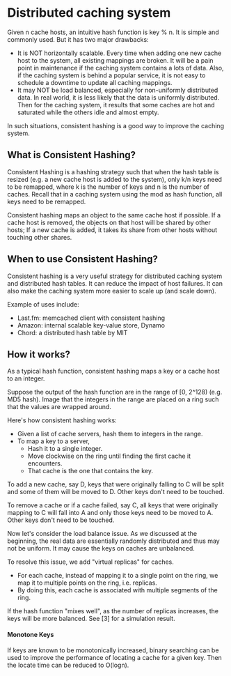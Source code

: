 # Distributed caching system

Given n cache hosts, an intuitive hash function is key % n. It is simple and commonly used. But it has two major drawbacks:&#x20;

* It is NOT horizontally scalable. Every time when adding one new cache host to the system, all existing mappings are broken. It will be a pain point in maintenance if the caching system contains a lots of data. Also, if the caching system is behind a popular service, it is not easy to schedule a downtime to update all caching mappings.
* It may NOT be load balanced, especially for non-uniformly distributed data. In real world, it is less likely that the data is uniformly distributed. Then for the caching system, it results that some caches are hot and saturated while the others idle and almost empty.&#x20;

In such situations, consistent hashing is a good way to improve the caching system.

## What is Consistent Hashing?&#x20;

Consistent Hashing is a hashing strategy such that when the hash table is resized (e.g. a new cache host is added to the system), only k/n keys need to be remapped, where k is the number of keys and n is the number of caches. Recall that in a caching system using the mod as hash function, all keys need to be remapped.

Consistent hashing maps an object to the same cache host if possible. If a cache host is removed, the objects on that host will be shared by other hosts; If a new cache is added, it takes its share from other hosts without touching other shares.&#x20;

## When to use Consistent Hashing?&#x20;

Consistent hashing is a very useful strategy for distributed caching system and distributed hash tables. It can reduce the impact of host failures. It can also make the caching system more easier to scale up (and scale down).

Example of uses include:&#x20;

* Last.fm: memcached client with consistent hashing
* Amazon: internal scalable key-value store, Dynamo
* Chord: a distributed hash table by MIT&#x20;

## How it works?&#x20;

As a typical hash function, consistent hashing maps a key or a cache host to an integer.

Suppose the output of the hash function are in the range of \[0, 2^128) (e.g. MD5 hash). Image that the integers in the range are placed on a ring such that the values are wrapped around.

Here's how consistent hashing works:

* Given a list of cache servers, hash them to integers in the range.
* To map a key to a server,&#x20;
  * Hash it to a single integer.
  * Move clockwise on the ring until finding the first cache it encounters.&#x20;
  * That cache is the one that contains the key.

To add a new cache, say D, keys that were originally falling to C will be split and some of them will be moved to D. Other keys don't need to be touched.

To remove a cache or if a cache failed, say C, all keys that were originally mapping to C will fall into A and only those keys need to be moved to A. Other keys don't need to be touched.

Now let's consider the load balance issue. As we discussed at the beginning, the real data are essentially randomly distributed and thus may not be uniform. It may cause the keys on caches are unbalanced.

To resolve this issue, we add "virtual replicas" for caches.

* For each cache, instead of mapping it to a single point on the ring, we map it to multiple points on the ring, i.e. replicas.
* By doing this, each cache is associated with multiple segments of the ring.

If the hash function "mixes well", as the number of replicas increases, the keys will be more balanced. See \[3] for a simulation result.&#x20;

#### Monotone Keys&#x20;

If keys are known to be monotonically increased, binary searching can be used to improve the performance of locating a cache for a given key. Then the locate time can be reduced to O(logn).
